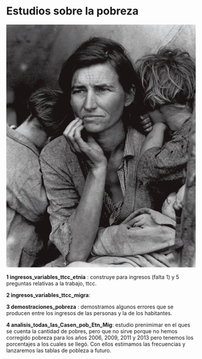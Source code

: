 
# Estudios sobre la pobreza

![](madre_migrante.jpg)

**1 ingresos_variables_ttcc_etnia** : construye para ingresos (falta 1) y 5 preguntas relativas a la trabajo,
ttcc.

**2 ingresos_variables_ttcc_migra**: 

**3 demostraciones_pobreza** : demostramos algunos errores que se producen entre los ingresos de las personas y la de los habitantes.

**4 analisis_todas_las_Casen_pob_Etn_Mig**: estudio prenimimar en el ques se cuenta la cantidad de pobres, pero que no sirve porque no hemos corregido pobreza para
los años 2006, 2009, 2011 y 2013 pero tenemos los porcentajes a los cuales se llegó.
Con ellos estimamos las frecuencias y lanzaremos las tablas de pobleza a futuro.